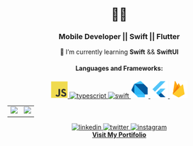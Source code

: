 <div align="center">
 
 <h1 align="center">👨‍💻</h1>
  
 <h3 align="center"> Mobile Developer || Swift || Flutter</h3>

🌱 I’m currently learning **Swift** && **SwiftUI**
  </div>

<div align="center">

 <h4 align="center"> Languages and Frameworks:</h4>

<!-- <a href="https://www.w3.org/html/" target="_blank"> <img src="https://raw.githubusercontent.com/devicons/devicon/master/icons/html5/html5-original-wordmark.svg" alt="html5" width="40" height="40"/> </a> -->
<!-- <a href="https://www.w3schools.com/css/" target="_blank"> <img src="https://raw.githubusercontent.com/devicons/devicon/master/icons/css3/css3-original-wordmark.svg" alt="css3" width="40" height="40"/> </a> -->
<a href="https://developer.mozilla.org/en-US/docs/Web/JavaScript" target="_blank"> <img src="https://raw.githubusercontent.com/devicons/devicon/master/icons/javascript/javascript-original.svg" alt="javascript" width="38" height="38"/> </a>
<a href="https://www.typescriptlang.org" target="_blank"> <img src="https://img.icons8.com/color/48/000000/typescript.png" alt="typescript" width="45" height="45"/> </a>
<a href="https://developer.apple.com/swift/" target="_blank"> <img src="https://img.icons8.com/color/48/000000/swift.png" alt="swift" width="42" height="42"/> </a>
<a href="https://www.dart.dev/" target="_blank"> <img src="https://raw.githubusercontent.com/github/explore/80688e429a7d4ef2fca1e82350fe8e3517d3494d/topics/dart/dart.png" alt="dart" width="40" height="40"/> </a>
<a href="https://flutter.dev" target="_blank"> <img src="https://raw.githubusercontent.com/github/explore/80688e429a7d4ef2fca1e82350fe8e3517d3494d/topics/flutter/flutter.png" alt="flutter" width="40" height="40"/> </a>
<a href="https://www.firebase.google.com" target="_blank"> <img src="https://raw.githubusercontent.com/github/explore/80688e429a7d4ef2fca1e82350fe8e3517d3494d/topics/firebase/firebase.png" alt="firebase" width="40" height="40"/> </a>
<!--<a href="https://vuejs.org" target="_blank"> <img src="https://img.icons8.com/color/48/000000/vue-js.png" alt="vuejs" width="40" height="40"/> </a>
<a href="https://mui.com" target="_blank"> <img src="https://img.icons8.com/color/48/000000/material-ui.png" alt="material-ui" width="40" height="40"/> </a>
<!-- <a href="https://www.ant.design" target="_blank"> <img src="https://seeklogo.com/images/A/ant-design-logo-EAB6B3D5D9-seeklogo.com.png" alt="ant-design" width="40" height="40"/> </a> -->
<!-- <a href="https://www.styled-components.com" target="_blank"> <img src="https://raw.githubusercontent.com/styled-components/brand/bde053200192814dcd55923b6e41884d18e51665/styled-components.svg" alt="styled-components" width="40" height="40"/> </a> -->
</div>
<table><tr><td><img src="https://github-readme-stats.vercel.app/api/top-langs/?username=dotsehyde&layout=compact"/></td><td><img src="https://github-readme-streak-stats.herokuapp.com/?user=dotsehyde"/></td></tr></table>

<div align="center">
  <a href="https://www.linkedin.com/in/dotsehyde" target="_blank"> <img src="https://img.icons8.com/fluency/48/000000/linkedin.png" alt="linkedin" width="40" height="40"/> </a>
  <a href="https://www.twitter.com/dotsehyde" target="_blank"> <img src="https://img.icons8.com/color/48/000000/twitter--v2.png" alt="twitter" width="40" height="40"/> </a>
  <a href="https://www.instagram.com/dotsehyde" target="_blank"> <img src="https://img.icons8.com/color/48/000000/instagram-new--v2.png" alt="instagram" width="40" height="40"/> </a>
  </div>
  
  <div align="center">
  <a href="https://dotsehyde.github.io" target="_blank"><b>Visit My Portifolio</b> </a>
  </div>

